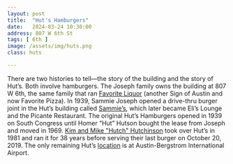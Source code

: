 ```yaml
---
layout: post
title:  "Hut's Hamburgers"
date:   2024-03-24 10:30:00
address: 807 W 6th St
tags: [ 6th ]
image: /assets/img/huts.png
class: huts

---
```

There are two histories to tell—the story of the building and the story of Hut’s. Both involve hamburgers. The Joseph family owns the building at 807 W 6th, the same family that ran [Favorite Liquor](/favoriteliquor/) (another Sign of Austin and now Favorite Pizza). In 1939, Sammie Joseph opened a drive-thru burger joint in the Hut’s building called [Sammie’s](https://www.statesman.com/gcdn/authoring/2019/06/21/NA36/ghows-TX-8bc7d511-cca1-2b96-e053-0100007f46d3-a4ae2df0.jpeg?width=1320&height=1060&fit=crop&format=pjpg&auto=webp), which later became Eli’s Lounge and the Picante Restaurant. The original Hut’s Hamburgers opened in 1939 on South Congress until Homer “Hut” Hutson bought the lease from Joseph and moved in 1969. [Kim and Mike "Hutch" Hutchinson](https://austin.eater.com/2015/4/14/8410883/mike-hutchinson-hutshamburgers-austin-burger-week-lifers) took over Hut’s in 1981 and ran it for 38 years before serving their last burger on October 20, 2019. The only remaining Hut’s [location](https://www.tripadvisor.com/Restaurant_Review-g30196-d18995299-Reviews-Hut_s_Hamburgers-Austin_Texas.html) is at Austin-Bergstrom International Airport.
